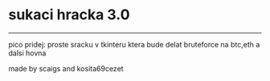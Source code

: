 # sukaci hracka 3.0
------------------------------------------
pico pridej:
proste sracku v tkinteru ktera bude delat bruteforce na btc,eth a dalsi hovna

made by scaigs and kosita69cezet
